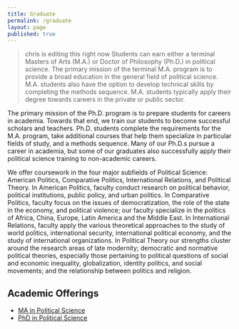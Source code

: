 ```yaml
---
title: Graduate
permalink: /graduate
layout: page
published: true
---
```


> chris is editing this right now 
Students can earn either a terminal Masters of Arts (M.A.) or Doctor of Philosophy (Ph.D.) in political science.  The primary mission of the terminal M.A. program is to provide a broad education in the general field of political science.  M.A. students also have the option to develop technical skills by completing the methods sequence.  M.A. students typically apply their degree towards careers in the private or public sector.

The primary mission of the Ph.D. program is to prepare students for careers in academia. Towards that end, we train our students to become successful scholars and teachers.  Ph.D. students complete the requirements for the M.A. program, take additional courses that help them specialize in particular fields of study, and a methods sequence.  Many of our Ph.D.s pursue a career in academia, but some of our graduates also successfully apply their political science training to non-academic careers.

We offer coursework in the four major subfields of Political Science:  American Politics, Comparative Politics, International Relations, and Political Theory.  In American Politics, faculty conduct research on political behavior, political institutions, public policy, and urban politics.  In Comparative Politics, faculty focus on the issues of democratization, the role of the state in the economy, and political violence; our faculty specialize in the politics of Africa, China, Europe, Latin America and the Middle East. In International Relations, faculty apply the various theoretical approaches to the study of world politics, international security, international political economy, and the study of international organizations. In Political Theory our strengths cluster around the research areas of late modernity; democratic and normative political theories, especially those pertaining to political questions of social and economic inequality, globalization, identity politics, and social movements; and the relationship between politics and religion.

## Academic Offerings

- [MA in Political Science](http://bulletin.temple.edu/graduate/scd/cla/political-science-ma/)
- [PhD in Political Science](http://bulletin.temple.edu/graduate/scd/cla/political-science-phd/)
